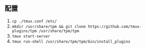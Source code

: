 ## 配置

1. `cp ./tmux.conf /etc/`
2. `mkdir /usr/share/tpm && git clone https://github.com/tmux-plugins/tpm /usr/share/tpm/tpm`
3. `tmux start-server`
4. `tmux run-shell /usr/share/tpm/tpm/bin/install_plugins`
